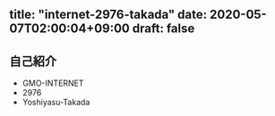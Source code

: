 title: "internet-2976-takada"
date: 2020-05-07T02:00:04+09:00
draft: false
---

## 自己紹介
- GMO-INTERNET
- 2976
- Yoshiyasu-Takada
